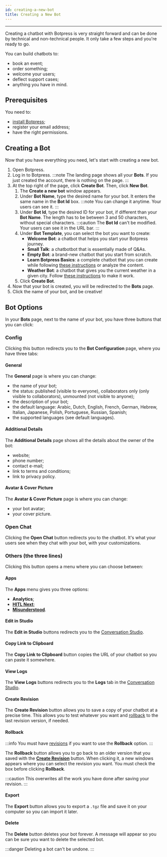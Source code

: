 ```yaml
---
id: creating-a-new-bot
title: Creating a New Bot
---
```


--------------------

Creating a chatbot with Botpress is very straight forward and can be done by technical and non-technical people. It only take a few steps and you're ready to go.

You can build chatbots to:
- book an event;
- order something;
- welcome your users;
- deflect support cases;
- anything you have in mind. 

## Prerequisites

You need to:
- [install Botpress](/overview/quickstart/installation);
- register your email address;
- have the right permissions.

## Creating a Bot

Now that you have everything you need, let's start with creating a new bot.

1. Open Botpress.
1. Log in to Botpress.
:::note
The landing page shows all your **Bots**. If you just created the account, there is nothing on the page.
:::
1. At the top right of the page, click **Create Bot**. Then, click **New Bot**.
    1. The **Create a new bot** window appears.
    1. Under **Bot Name**, type the desired name for your bot. It enters the same name in the **Bot Id** box.
    :::note
    You can change it anytime. Your users can see it. 
    :::
    1. Under **Bot Id**, type the desired ID for your bot, if different than your **Bot Name**. The length has to be between 3 and 50 characters, without special characters.
    :::caution
    The **Bot Id** can't be modified. Your users can see it in the URL bar.
    :::
    1. Under **Bot Template**, you can select the bot you want to create:
        - **Welcome Bot**: a chatbot that helps you start your Botpress journey.
        - **Small Talk**: a chatbotbot that is essentially made of Q&As.
        - **Empty Bot**: a brand-new chatbot that you start from scratch.
        - **Learn Botpress Basics**: a complete chatbot that you can create while following [these instructions](https://botpress.com/mars-rover-tutorials) or analyze the content.
        - **Weather Bot**: a chatbot that gives you the current weather in a given city. Follow [these instructions](https://github.com/botpress/v12/tree/master/modules/examples#weatherbot) to make it work.
    1. Click **Create Bot**.
1. Now that your bot is created, you will be redirected to the **Bots** page.
1. Click the name of your bot, and be creative!

## Bot Options

In your **Bots** page, next to the name of your bot, you have three buttons that you can click:

### Config

Clicking this button redirects you to the **Bot Configuration** page, where you have three tabs:

#### General

The **General** page is where you can change:

- the name of your bot;
- the status: published (visible to everyone), collaborators only (only visible to collaborators), unmounted (not visible to anyone);
- the description of your bot;
- the default language:  Arabic, Dutch, English, French, German, Hebrew, Italian, Japanese, Polish, Portuguese, Russian, Spanish;
- the supported languages (see default languages).

#### Additional Details

The **Additional Details** page shows all the details about the owner of the bot:

- website;
- phone number;
- contact e-mail;
- link to terms and conditions;
- link to privacy policy.

#### Avatar & Cover Picture

The **Avatar & Cover Picture** page is where you can change:

- your bot avatar;
- your cover picture.

### Open Chat

Clicking the **Open Chat** button redirects you to the chatbot. It's what your users see when they chat with your bot, with your customizations.

### Others (the three lines)

Clicking this button opens a menu where you can choose between:

#### Apps

The **Apps** menu gives you three options:

- **Analytics**;
- **[HITL Next](/chatbot-management/agent-handover/human-in-the-loop/hitlnext)**;
- **[Misunderstood](/chatbot-management/language-understanding/misunderstood)**.

#### Edit in Studio

The **Edit in Studio** buttons redirects you to the [Conversation Studio](/overview/quickstart/conversation-studio).

#### Copy Link to Clipboard

The **Copy Link to Clipboard** button copies the URL of your chatbot so you can paste it somewhere.

#### View Logs

The **View Logs** buttons redirects you to the **Logs** tab in the [Conversation Studio](/overview/quickstart/conversation-studio).

#### Create Revision

The **Create Revision** button allows you to save a copy of your chatbot at a precise time. This allows you to test whatever you want and [rollback](#rollback) to the last revision version, if needed.

#### Rollback

:::info
You must have [revisions](#create-revision) if you want to use the **Rollback** option.
:::

The **Rollback** button allows you to go back to an older version that you saved with the **[Create Revision](#create-revision)** button. When clicking it, a new windows appears where you can select the revision you want. You must check the box before clicking **Rollback**.

:::caution
This overwrites all the work you have done after saving your revision.
:::

#### Export

The **Export** button allows you to export a `.tgz` file and save it on your computer so you can import it later.

#### Delete

The **Delete** button deletes your bot forever. A message will appear so you can be sure you want to delete the selected bot.

:::danger
Deleting a bot can't be undone.
:::